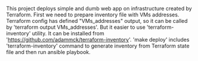 This project deploys simple and dumb web app on infrastructure created by Terraform. 
First we need to prepare inventory file with VMs addresses. 
Terraform config has defined "VMs_addresses" output, so it can be called by 'terraform output VMs_addresses'.
But it easier to use 'terraform-inventory' utility. It can be installed from 'https://github.com/adammck/terraform-inventory'.
'make deploy' includes 'terraform-inventory' command to generate inventory from Terraform state file and then run ansible playbook.
